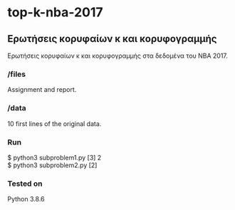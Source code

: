 # top-k-nba-2017

## Ερωτήσεις κορυφαίων κ και κορυφογραμμής
Ερωτήσεις κορυφαίων κ και κορυφογραμμής στα δεδομένα του NBA 2017.

### /files
Αssignment and report.

### /data
10 first lines of the original data.

### Run
$ python3 subproblem1.py [3] 2  
$ python3 subproblem2.py [2]

### Tested on
Python 3.8.6

